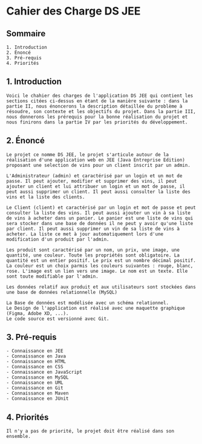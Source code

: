 # Cahier des Charge DS JEE

## Sommaire
    1. Introduction
    2. Énoncé
    3. Pré-requis
    4. Priorités

## 1. Introduction

    Voici le chahier des charges de l'application DS JEE qui contient les sections citées ci-dessus en étant de la manière suivante : dans la partie II, nous énoncerons la description détaillée du problème à résoudre, son contexte et les objectifs du projet. Dans la partie III, nous donnerons les prérequis pour la bonne réalisation du projet et nous finirons dans la partie IV par les priorités du développement.

## 2. Énoncé

    Le projet ce nomme DS JEE, le projet s'articule autour de la réalisation d'une application web en JEE (Java Entreprise Edition) proposant une selection de vins pour un client inscrit par un admin. 
    
    L'Administrateur (admin) et caractérisé par un login et un mot de passe. Il peut ajouter, modifier et supprimer des vins, il peut ajouter un client et lui attribuer un login et un mot de passe, il peut aussi supprimer un client. Il peut aussi consulter la liste des vins et la liste des clients.
    
    Le Client (client) et caractérisé par un login et mot de passe et peut consulter la liste des vins. Il peut aussi ajouter un vin à sa liste de vins à acheter dans un panier. Le panier est une liste de vins qui sera stocker dans une base de données il ne peut y avoir qu'une liste par client. Il peut aussi supprimer un vin de sa liste de vins à acheter. La liste ce met à jour automatiquement lors d'une modification d'un produit par l'admin.

    Les produit sont caractérisé par un nom, un prix, une image, une quantité, une couleur. Toute les propriétés sont obligatoire. La quantité est un entier positif. Le prix est un nombre décimal positif. La couleur est un choix parmis les couleurs suivantes : rouge, blanc, rose. L'image est un lien vers une image. Le nom est un texte. Elle sont toute modifiable par l'admin.

    Les données relatif aux produit et aux utilisateurs sont stockées dans une base de données relationnelle (MySQL) 

    La Base de données est modélisée avec un schéma relationnel. 
    Le Design de l'application est réalisé avec une maquette graphique (Figma, Adobe XD, ...).
    Le code source est versionné avec Git.


## 3. Pré-requis

    - Connaissance en JEE
    - Connaissance en Java
    - Connaissance en HTML
    - Connaissance en CSS
    - Connaissance en JavaScript
    - Connaissance en MySQL
    - Connaissance en UML
    - Connaissance en Git
    - Connaissance en Maven
    - Connaissance en JUnit


## 4. Priorités

    Il n'y a pas de priorité, le projet doit être réalisé dans son ensemble.    


